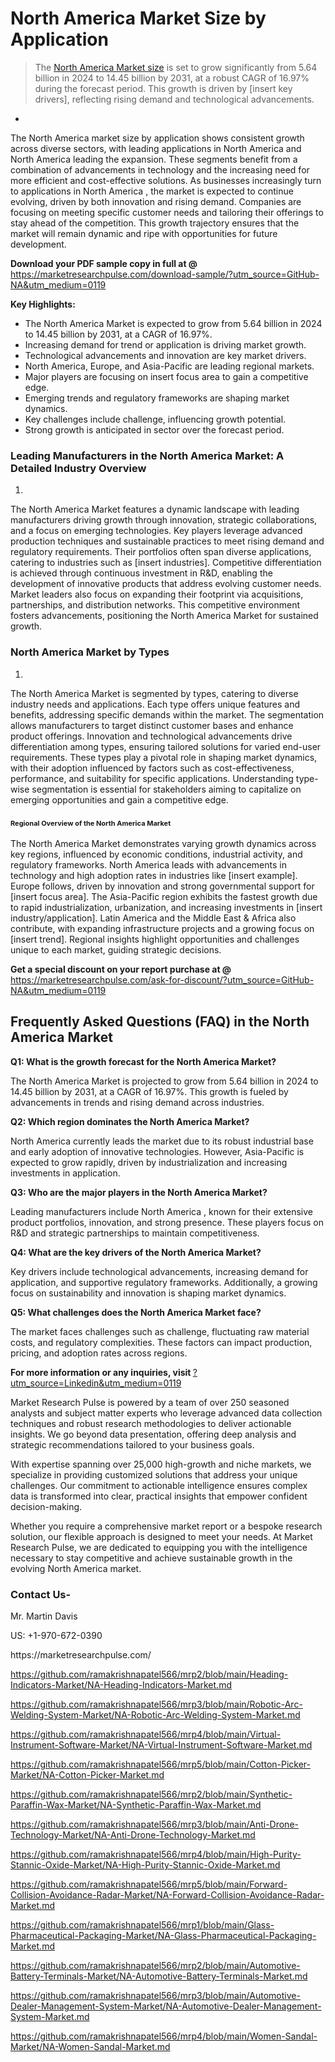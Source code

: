 <h1>North America  Market&nbsp;Size by Application</h1><blockquote><p>The <a href="https://marketresearchpulse.com/download-sample/?utm_source=GitHub-NA&amp;utm_medium=0119">North America  Market size</a> is set to grow significantly from 5.64 billion in 2024 to 14.45 billion by 2031, at a robust CAGR of 16.97% during the forecast period. This growth is driven by [insert key drivers], reflecting rising demand and technological advancements.</p></blockquote><ul><li></li></ul><p>The North America  market size by application shows consistent growth across diverse sectors, with leading applications in North America  and North America  leading the expansion. These segments benefit from a combination of advancements in technology and the increasing need for more efficient and cost-effective solutions. As businesses increasingly turn to applications in North America , the market is expected to continue evolving, driven by both innovation and rising demand. Companies are focusing on meeting specific customer needs and tailoring their offerings to stay ahead of the competition. This growth trajectory ensures that the market will remain dynamic and ripe with opportunities for future development.</p><p><strong>Download your PDF sample copy in full at @ </strong><a href="https://marketresearchpulse.com/download-sample/?utm_source=GitHub-NA&amp;utm_medium=0119">https://marketresearchpulse.com/download-sample/?utm_source=GitHub-NA&amp;utm_medium=0119</a></p><p><strong>Key Highlights: </strong></p><ul><li>The North America  Market is expected to grow from 5.64 billion in 2024 to 14.45 billion by 2031, at a CAGR of 16.97%.</li><li>Increasing demand for trend or application is driving market growth.</li><li>Technological advancements and innovation are key market drivers.</li><li>North America, Europe, and Asia-Pacific are leading regional markets.</li><li>Major players are focusing on insert focus area to gain a competitive edge.</li><li>Emerging trends and regulatory frameworks are shaping market dynamics.</li><li>Key challenges include challenge, influencing growth potential.</li><li>Strong growth is anticipated in sector over the forecast period.</li></ul><h3>Leading Manufacturers in the North America  Market: A Detailed Industry Overview</h3><ol><li></li></ol><div class="flex max-w-full flex-col flex-grow"><div class="min-h-8 text-message flex w-full flex-col items-end gap-2 whitespace-normal break-words [.text-message+&amp;]:mt-5" dir="auto" data-message-author-role="assistant" data-message-id="fd8432e4-4910-450d-b182-61b7bfb0a01f" data-message-model-slug="gpt-4o"><div class="flex w-full flex-col gap-1 empty:hidden first:pt-[3px]"><div class="markdown prose w-full break-words dark:prose-invert light"><p>The North America  Market features a dynamic landscape with leading manufacturers driving growth through innovation, strategic collaborations, and a focus on emerging technologies. Key players leverage advanced production techniques and sustainable practices to meet rising demand and regulatory requirements. Their portfolios often span diverse applications, catering to industries such as [insert industries]. Competitive differentiation is achieved through continuous investment in R&amp;D, enabling the development of innovative products that address evolving customer needs. Market leaders also focus on expanding their footprint via acquisitions, partnerships, and distribution networks. This competitive environment fosters advancements, positioning the North America  Market for sustained growth.</p></div></div></div></div><h3>North America  Market by Types</h3><ol><li></li></ol><div class="flex max-w-full flex-col flex-grow"><div class="min-h-8 text-message flex w-full flex-col items-end gap-2 whitespace-normal break-words [.text-message+&amp;]:mt-5" dir="auto" data-message-author-role="assistant" data-message-id="084470be-0bb7-4664-bddf-5156b4f41249" data-message-model-slug="gpt-4o-mini"><div class="flex w-full flex-col gap-1 empty:hidden first:pt-[3px]"><div class="markdown prose w-full break-words dark:prose-invert light"><p>The North America  Market is segmented by types, catering to diverse industry needs and applications. Each type offers unique features and benefits, addressing specific demands within the market. The segmentation allows manufacturers to target distinct customer bases and enhance product offerings. Innovation and technological advancements drive differentiation among types, ensuring tailored solutions for varied end-user requirements. These types play a pivotal role in shaping market dynamics, with their adoption influenced by factors such as cost-effectiveness, performance, and suitability for specific applications. Understanding type-wise segmentation is essential for stakeholders aiming to capitalize on emerging opportunities and gain a competitive edge.</p></div></div></div></div><h3><span style="font-size: 11px;">Regional Overview of the North America  Market</span></h3><div class="flex max-w-full flex-col flex-grow"><div class="min-h-8 text-message flex w-full flex-col items-end gap-2 whitespace-normal break-words [.text-message+&amp;]:mt-5" dir="auto" data-message-author-role="assistant" data-message-id="e9038762-ce64-4e30-91c9-9bd413514231" data-message-model-slug="gpt-4o-mini"><div class="flex w-full flex-col gap-1 empty:hidden first:pt-[3px]"><div class="markdown prose w-full break-words dark:prose-invert light"><p>The North America  Market demonstrates varying growth dynamics across key regions, influenced by economic conditions, industrial activity, and regulatory frameworks. North America leads with advancements in technology and high adoption rates in industries like [insert example]. Europe follows, driven by innovation and strong governmental support for [insert focus area]. The Asia-Pacific region exhibits the fastest growth due to rapid industrialization, urbanization, and increasing investments in [insert industry/application]. Latin America and the Middle East &amp; Africa also contribute, with expanding infrastructure projects and a growing focus on [insert trend]. Regional insights highlight opportunities and challenges unique to each market, guiding strategic decisions.</p></div></div></div></div><p><strong>Get a special discount on your report purchase at @ </strong><a href="https://marketresearchpulse.com/ask-for-discount/?utm_source=GitHub-NA&amp;utm_medium=0119">https://marketresearchpulse.com/ask-for-discount/?utm_source=GitHub-NA&amp;utm_medium=0119</a></p><h2>Frequently Asked Questions (FAQ) in the North America  Market</h2><p><strong>Q1: What is the growth forecast for the North America  Market?</strong></p><p>The North America  Market is projected to grow from 5.64 billion in 2024 to 14.45 billion by 2031, at a CAGR of 16.97%. This growth is fueled by advancements in trends and rising demand across industries.</p><p><strong>Q2: Which region dominates the North America  Market?</strong></p><p>North America currently leads the market due to its robust industrial base and early adoption of innovative technologies. However, Asia-Pacific is expected to grow rapidly, driven by industrialization and increasing investments in application.</p><p><strong>Q3: Who are the major players in the North America  Market?</strong></p><p>Leading manufacturers include North America , known for their extensive product portfolios, innovation, and strong presence. These players focus on R&amp;D and strategic partnerships to maintain competitiveness.</p><p><strong>Q4: What are the key drivers of the North America  Market?</strong></p><p>Key drivers include technological advancements, increasing demand for application, and supportive regulatory frameworks. Additionally, a growing focus on sustainability and innovation is shaping market dynamics.</p><p><strong>Q5: What challenges does the North America  Market face?</strong></p><p>The market faces challenges such as challenge, fluctuating raw material costs, and regulatory complexities. These factors can impact production, pricing, and adoption rates across regions.</p><p><strong>For more information or any inquiries, visit&nbsp;</strong><a href="?utm_source=Linkedin&utm_medium=0119">?utm_source=Linkedin&utm_medium=0119</a></p><p>Market Research Pulse is powered by a team of over 250 seasoned analysts and subject matter experts who leverage advanced data collection techniques and robust research methodologies to deliver actionable insights. We go beyond data presentation, offering deep analysis and strategic recommendations tailored to your business goals.</p><p>With expertise spanning over 25,000 high-growth and niche markets, we specialize in providing customized solutions that address your unique challenges. Our commitment to actionable intelligence ensures complex data is transformed into clear, practical insights that empower confident decision-making.</p><p>Whether you require a comprehensive market report or a bespoke research solution, our flexible approach is designed to meet your needs. At Market Research Pulse, we are dedicated to equipping you with the intelligence necessary to stay competitive and achieve sustainable growth in the evolving North America  market.</p><h3><strong>Contact Us-</strong></h3><p>Mr. Martin Davis</p><p>US: +1-970-672-0390</p><p>https://marketresearchpulse.com/</p><p><a href="https://github.com/ramakrishnapatel566/mrp2/blob/main/Heading-Indicators-Market/NA-Heading-Indicators-Market.md">https://github.com/ramakrishnapatel566/mrp2/blob/main/Heading-Indicators-Market/NA-Heading-Indicators-Market.md</a></p><p><a href="https://github.com/ramakrishnapatel566/mrp3/blob/main/Robotic-Arc-Welding-System-Market/NA-Robotic-Arc-Welding-System-Market.md">https://github.com/ramakrishnapatel566/mrp3/blob/main/Robotic-Arc-Welding-System-Market/NA-Robotic-Arc-Welding-System-Market.md</a></p><p><a href="https://github.com/ramakrishnapatel566/mrp4/blob/main/Virtual-Instrument-Software-Market/NA-Virtual-Instrument-Software-Market.md">https://github.com/ramakrishnapatel566/mrp4/blob/main/Virtual-Instrument-Software-Market/NA-Virtual-Instrument-Software-Market.md</a></p><p><a href="https://github.com/ramakrishnapatel566/mrp5/blob/main/Cotton-Picker-Market/NA-Cotton-Picker-Market.md">https://github.com/ramakrishnapatel566/mrp5/blob/main/Cotton-Picker-Market/NA-Cotton-Picker-Market.md</a></p><p><a href="https://github.com/ramakrishnapatel566/mrp2/blob/main/Synthetic-Paraffin-Wax-Market/NA-Synthetic-Paraffin-Wax-Market.md">https://github.com/ramakrishnapatel566/mrp2/blob/main/Synthetic-Paraffin-Wax-Market/NA-Synthetic-Paraffin-Wax-Market.md</a></p><p><a href="https://github.com/ramakrishnapatel566/mrp3/blob/main/Anti-Drone-Technology-Market/NA-Anti-Drone-Technology-Market.md">https://github.com/ramakrishnapatel566/mrp3/blob/main/Anti-Drone-Technology-Market/NA-Anti-Drone-Technology-Market.md</a></p><p><a href="https://github.com/ramakrishnapatel566/mrp4/blob/main/High-Purity-Stannic-Oxide-Market/NA-High-Purity-Stannic-Oxide-Market.md">https://github.com/ramakrishnapatel566/mrp4/blob/main/High-Purity-Stannic-Oxide-Market/NA-High-Purity-Stannic-Oxide-Market.md</a></p><p><a href="https://github.com/ramakrishnapatel566/mrp5/blob/main/Forward-Collision-Avoidance-Radar-Market/NA-Forward-Collision-Avoidance-Radar-Market.md">https://github.com/ramakrishnapatel566/mrp5/blob/main/Forward-Collision-Avoidance-Radar-Market/NA-Forward-Collision-Avoidance-Radar-Market.md</a></p><p><a href="https://github.com/ramakrishnapatel566/mrp1/blob/main/Glass-Pharmaceutical-Packaging-Market/NA-Glass-Pharmaceutical-Packaging-Market.md">https://github.com/ramakrishnapatel566/mrp1/blob/main/Glass-Pharmaceutical-Packaging-Market/NA-Glass-Pharmaceutical-Packaging-Market.md</a></p><p><a href="https://github.com/ramakrishnapatel566/mrp2/blob/main/Automotive-Battery-Terminals-Market/NA-Automotive-Battery-Terminals-Market.md">https://github.com/ramakrishnapatel566/mrp2/blob/main/Automotive-Battery-Terminals-Market/NA-Automotive-Battery-Terminals-Market.md</a></p><p><a href="https://github.com/ramakrishnapatel566/mrp3/blob/main/Automotive-Dealer-Management-System-Market/NA-Automotive-Dealer-Management-System-Market.md">https://github.com/ramakrishnapatel566/mrp3/blob/main/Automotive-Dealer-Management-System-Market/NA-Automotive-Dealer-Management-System-Market.md</a></p><p><a href="https://github.com/ramakrishnapatel566/mrp4/blob/main/Women-Sandal-Market/NA-Women-Sandal-Market.md">https://github.com/ramakrishnapatel566/mrp4/blob/main/Women-Sandal-Market/NA-Women-Sandal-Market.md</a></p>
